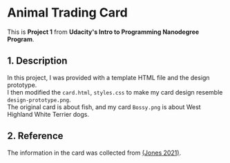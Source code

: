 # Animal Trading Card

This is **Project 1** from **Udacity's Intro to Programming Nanodegree Program**.

## 1. Description

In this project, I was provided with a template HTML file and the design prototype.  
I then modified the `card.html`, `styles.css` to make my card design resemble `design-prototype.png`.  
The original card is about fish, and my card `Bossy.png` is about West Highland White Terrier dogs.

## 2. Reference

The information in the card was collected from [(Jones 2021)](https://www.smalldogplace.com/west-highland-white-terrier.html).
